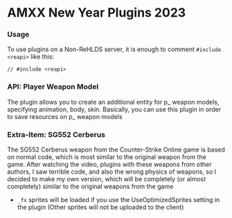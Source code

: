 # AMXX New Year Plugins 2023

### Usage
To use plugins on a Non-ReHLDS server, it is enough to comment ```#include <reapi>``` like this:

```Pawn
// #include <reapi>
```

### API: Player Weapon Model
The plugin allows you to create an additional entity for p_ weapon models, specifying animation, body, skin. Basically, you can use this plugin in order to save resources on p_ weapon models

### Extra-Item: SG552 Cerberus
The SG552 Cerberus weapon from the Counter-Strike Online game is based on normal code, which is most similar to the original weapon from the game. After watching the video, plugins with these weapons from other authors, I saw terrible code, and also the wrong physics of weapons, so I decided to make my own version, which will be completely (or almost completely) similar to the original weapons from the game

- ```_fx``` sprites will be loaded if you use the UseOptimizedSprites setting in the plugin (Other sprites will not be uploaded to the client)
